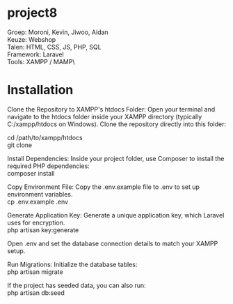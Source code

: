 # project8
Groep:	Moroni, Kevin, Jiwoo, Aidan\
Keuze:	Webshop\
Talen:	HTML, CSS, JS, PHP, SQL\
Framework: Laravel\
Tools:	XAMPP / MAMP\

# Installation
Clone the Repository to XAMPP's htdocs Folder: Open your terminal and navigate to the htdocs folder inside your XAMPP directory (typically C:/xampp/htdocs on Windows). Clone the repository directly into this folder:

cd /path/to/xampp/htdocs\
git clone <repository-url>

Install Dependencies: Inside your project folder, use Composer to install the required PHP dependencies:\
composer install

Copy Environment File: Copy the .env.example file to .env to set up environment variables.\
cp .env.example .env

Generate Application Key: Generate a unique application key, which Laravel uses for encryption.\
php artisan key:generate

Open .env and set the database connection details to match your XAMPP setup.

Run Migrations: Initialize the database tables:\
php artisan migrate

If the project has seeded data, you can also run:\
php artisan db:seed
